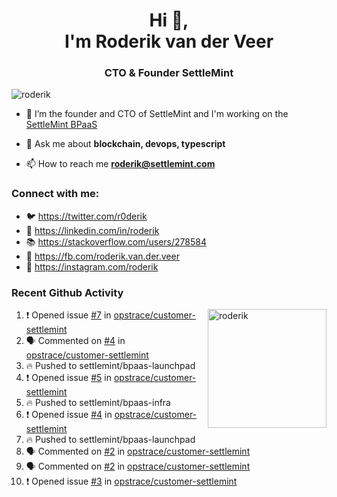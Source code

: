 <h1 align="center">Hi 👋,<br/> I'm Roderik van der Veer</h1>
<h3 align="center">CTO & Founder SettleMint</h3>

<p align="left"> <img src="https://komarev.com/ghpvc/?username=roderik" alt="roderik" /> </p>

- 🔭 I’m the founder and CTO of SettleMint and I'm working on the [SettleMint BPaaS](https://settlemint.com)

- 💬 Ask me about **blockchain, devops, typescript**

- 📫 How to reach me **roderik@settlemint.com**



### Connect with me:

- 🐦 https://twitter.com/r0derik
- 🏢 https://linkedin.com/in/roderik
- 📚 https://stackoverflow.com/users/278584
- 🙊 https://fb.com/roderik.van.der.veer
- 📸 https://instagram.com/roderik

### Recent Github Activity
<img src="https://github-readme-stats.vercel.app/api?username=roderik&show_icons=true&count_private=true" alt="roderik" align="right" height="190" />

<!--START_SECTION:activity-->
1. ❗️ Opened issue [#7](https://github.com/opstrace/customer-settlemint/issues/7) in [opstrace/customer-settlemint](https://github.com/opstrace/customer-settlemint)
2. 🗣 Commented on [#4](https://github.com/opstrace/customer-settlemint/issues/4) in [opstrace/customer-settlemint](https://github.com/opstrace/customer-settlemint)
3. 🔥 Pushed to settlemint/bpaas-launchpad
4. ❗️ Opened issue [#5](https://github.com/opstrace/customer-settlemint/issues/5) in [opstrace/customer-settlemint](https://github.com/opstrace/customer-settlemint)
5. 🔥 Pushed to settlemint/bpaas-infra
6. ❗️ Opened issue [#4](https://github.com/opstrace/customer-settlemint/issues/4) in [opstrace/customer-settlemint](https://github.com/opstrace/customer-settlemint)
7. 🔥 Pushed to settlemint/bpaas-launchpad
8. 🗣 Commented on [#2](https://github.com/opstrace/customer-settlemint/issues/2) in [opstrace/customer-settlemint](https://github.com/opstrace/customer-settlemint)
9. 🗣 Commented on [#2](https://github.com/opstrace/customer-settlemint/issues/2) in [opstrace/customer-settlemint](https://github.com/opstrace/customer-settlemint)
10. ❗️ Opened issue [#3](https://github.com/opstrace/customer-settlemint/issues/3) in [opstrace/customer-settlemint](https://github.com/opstrace/customer-settlemint)
<!--END_SECTION:activity-->